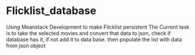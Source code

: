 # Flicklist_database
Using Meanstack Development to make Flicklist persistent
The Current task is to take the selected movies and 
convert that data to json, check if database has it, if not add it 
to data base. then populate the list with data from json object 
